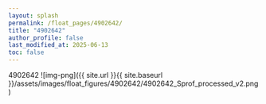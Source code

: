 ```yaml
---
layout: splash
permalink: /float_pages/4902642/
title: "4902642"
author_profile: false
last_modified_at: 2025-06-13
toc: false
---
```

 
4902642
![img-png]({{ site.url }}{{ site.baseurl }}/assets/images/float_figures/4902642/4902642_Sprof_processed_v2.png)